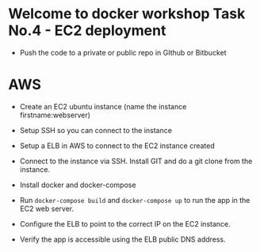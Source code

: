 # Welcome to docker workshop Task No.4 - EC2 deployment

- Push the code to a private or public repo in GIthub or Bitbucket

# AWS

- Create an EC2 ubuntu instance (name the instance firstname:webserver)
- Setup SSH so you can connect to the instance
- Setup a ELB in AWS to connect to the EC2 instance created

- Connect to the instance via SSH. Install GIT and do a git clone from the instance.
- Install docker and docker-compose
- Run `docker-compose build` and `docker-compose up` to run the app in the EC2 web server.
- Configure the ELB to point to the correct IP on the EC2 instance.
- Verify the app is accessible using the ELB public DNS address.
